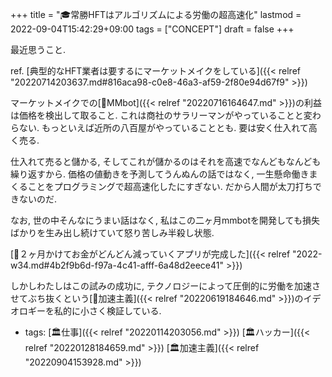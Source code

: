 +++
title = "🎓常勝HFTはアルゴリズムによる労働の超高速化"
lastmod = 2022-09-04T15:42:29+09:00
tags = ["CONCEPT"]
draft = false
+++

最近思うこと.

ref. [典型的なHFT業者は要するにマーケットメイクをしている]({{< relref "20220714203637.md#816aca98-c0e8-46a3-af59-2f80e94d67f9" >}})

マーケットメイクでの[📝MMbot]({{< relref "20220716164647.md" >}})の利益は価格を検出して取ること. これは商社のサラリーマンがやっていることと変わらない. もっといえば近所の八百屋がやっていることとも. 要は安く仕入れて高く売る.

仕入れて売ると儲かる, そしてこれが儲かるのはそれを高速でなんどもなんども繰り返すから. 価格の値動きを予測してうんぬんの話ではなく, 一生懸命働きまくることをプログラミングで超高速化したにすぎない. だから人間が太刀打ちできないのだ.

なお, 世の中そんなにうまい話はなく, 私はこの二ヶ月mmbotを開発しても損失ばかりを生み出し続けていて怒り苦しみ半殺し状態.

[💭２ヶ月かけてお金がどんどん減っていくアプリが完成した]({{< relref "2022-w34.md#4b2f9b6d-f97a-4c41-afff-6a48d2eece41" >}})

しかしわたしはこの試みの成功に, テクノロジーによって圧倒的に労働を加速させてぶち抜くという[📝加速主義]({{< relref "20220619184646.md" >}})のイデオロギーを私的に小さく検証している.

-   tags: [🏛仕事]({{< relref "20220114203056.md" >}}) [🏛ハッカー]({{< relref "20220128184659.md" >}}) [🏛加速主義]({{< relref "20220904153928.md" >}})

